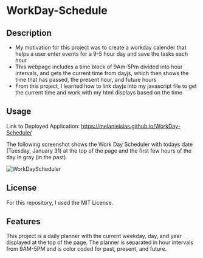 # WorkDay-Schedule

## Description

- My motivation for this project was to create a workday calender that helps a user enter events for a 9-5 hour day and save the tasks each hour
- This webpage includes a time block of 9Am-5Pm divided into hour intervals, and gets the current time from dayjs, which then shows the time that has passed, the present hour, and future hours
- From this project, I learned how to link dayjs into my javascript file to get the current time and work with my html displays based on the time

## Usage

Link to Deployed Application: https://melanieislas.github.io/WorkDay-Schedule/

The following screenshot shows the Work Day Scheduler with todays date (Tuesday, January 31) at the top of the page and the first few hours of the day in gray (in the past).

![WorkDayScheduler](https://user-images.githubusercontent.com/120453099/215929729-1ade5dae-1dc6-4103-a50e-5b5e92a11466.png)


## License

For this repository, I used the MIT License.

## Features

This project is a daily planner with the current weekday, day, and year displayed at the top of the page. The planner is separated in hour intervals from 9AM-5PM and is color coded for past, present, and future. 
